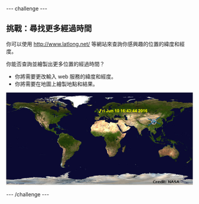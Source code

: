 --- challenge ---
## 挑戰：尋找更多經過時間

你可以使用 <a href="http://www.latlong.net/" target="_blank">http://www.latlong.net/</a> 等網站來查詢你感興趣的位置的緯度和經度。 

你能否查詢並繪製出更多位置的經過時間？ 

+ 你將需要更改輸入 web 服務的緯度和經度。 
+ 你將需要在地圖上繪製地點和結果。 

![screenshot](images/iss-final.png)




--- /challenge ---